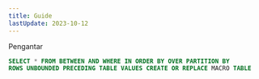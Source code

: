 ```yaml
---
title: Guide
lastUpdate: 2023-10-12
---
```


<script>
    import DuckDbInstantiator from "$lib/components/DuckDBInstantiator.svelte";
    import DuckDBEditor from "$lib/components/DuckDBEditor.svelte";

    let connProm;
    let dbInit;
    let query =
`
SELECT 1,2,3,4
`;

let query2 =
`
SELECT 1,2,3
`;

</script>

<DuckDbInstantiator bind:connProm bind:dbInit />

Pengantar

```sql title="Test.sql"
SELECT * FROM BETWEEN AND WHERE IN ORDER BY OVER PARTITION BY
ROWS UNBOUNDED PRECEDING TABLE VALUES CREATE OR REPLACE MACRO TABLE
```


<DuckDBEditor value={query2} bind:connProm bind:dbInit />

<DuckDBEditor value='SELECT 1' bind:connProm bind:dbInit />
